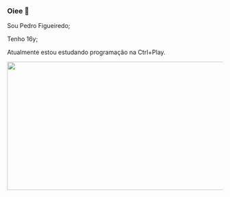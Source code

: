 ### Oiee 👋

<p>Sou Pedro Figueiredo;</p>
<p>Tenho 16y;</p>
<p>Atualmente estou estudando programação na Ctrl+Play.</p>
<div align="center">
  <img src="https://media.giphy.com/media/dWesBcTLavkZuG35MI/giphy.gif" width="600" height="300"/>
</div>
